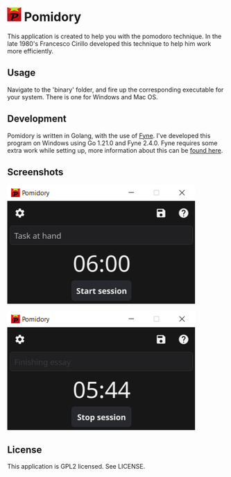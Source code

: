 # <img src="assets/icon-text.png" style="width: 32px;" /> Pomidory
This application is created to help you with the pomodoro technique. In the late 1980's Francesco Cirillo developed 
this technique to help him work more efficiently. 

## Usage
Navigate to the 'binary' folder, and fire up the corresponding executable for your system. There is 
one for Windows and Mac OS.

## Development
Pomidory is written in Golang, with the use of [Fyne](https://fyne.io/). I've developed this program 
on Windows using Go 1.21.0 and Fyne 2.4.0. Fyne requires some extra work while setting up, more 
information about this can be [found here](https://developer.fyne.io/started/#prerequisites).

## Screenshots

![Main screen](screenshots/dark-main-screen.png)

![In use](screenshots/dark-in-use.png)

## License
This application is GPL2 licensed. See LICENSE.
